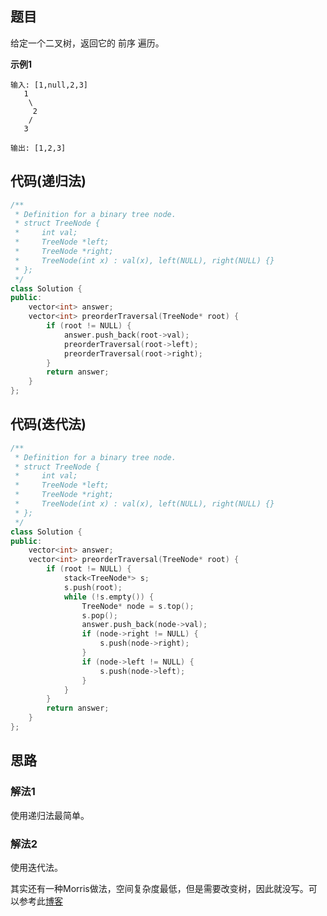 ## 题目
给定一个二叉树，返回它的 前序 遍历。

**示例1**
```
输入: [1,null,2,3]  
   1
    \
     2
    /
   3 

输出: [1,2,3]
```

## 代码(递归法)
```C++
/**
 * Definition for a binary tree node.
 * struct TreeNode {
 *     int val;
 *     TreeNode *left;
 *     TreeNode *right;
 *     TreeNode(int x) : val(x), left(NULL), right(NULL) {}
 * };
 */
class Solution {
public:
    vector<int> answer;
    vector<int> preorderTraversal(TreeNode* root) {
        if (root != NULL) {
            answer.push_back(root->val);
            preorderTraversal(root->left);
            preorderTraversal(root->right);
        }
        return answer;
    }
};
```

## 代码(迭代法)
```C++
/**
 * Definition for a binary tree node.
 * struct TreeNode {
 *     int val;
 *     TreeNode *left;
 *     TreeNode *right;
 *     TreeNode(int x) : val(x), left(NULL), right(NULL) {}
 * };
 */
class Solution {
public:
    vector<int> answer;
    vector<int> preorderTraversal(TreeNode* root) {
        if (root != NULL) {
            stack<TreeNode*> s;
            s.push(root);
            while (!s.empty()) {
                TreeNode* node = s.top();
                s.pop();
                answer.push_back(node->val);
                if (node->right != NULL) {
                    s.push(node->right);
                }
                if (node->left != NULL) {
                    s.push(node->left);
                }
            }
        }
        return answer;
    }
};
```


## 思路

### 解法1
使用递归法最简单。

### 解法2
使用迭代法。

其实还有一种Morris做法，空间复杂度最低，但是需要改变树，因此就没写。可以参考此[博客](https://leetcode-cn.com/problems/binary-tree-preorder-traversal/solution/leetcodesuan-fa-xiu-lian-dong-hua-yan-shi-xbian-2/)